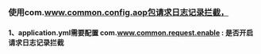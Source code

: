 ### 使用com.www.common.config.aop包请求日志记录拦截，
#### 1、application.yml需要配置 com.www.common.request.enable : 是否开启请求日志记录拦截